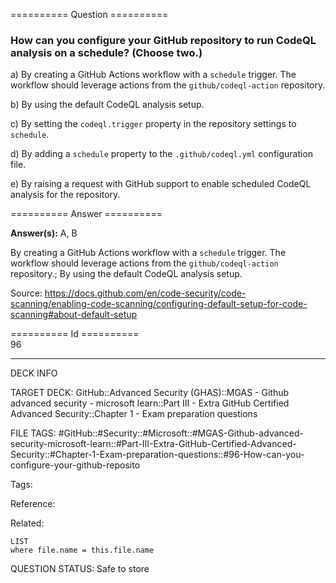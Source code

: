 ========== Question ==========  

### How can you configure your GitHub repository to run CodeQL analysis on a schedule? (Choose two.)

a) By creating a GitHub Actions workflow with a `schedule` trigger. The workflow should leverage actions from the `github/codeql-action` repository.

b) By using the default CodeQL analysis setup.

c) By setting the `codeql.trigger` property in the repository settings to `schedule`.

d) By adding a `schedule` property to the `.github/codeql.yml` configuration file.

e) By raising a request with GitHub support to enable scheduled CodeQL analysis for the repository.  

========== Answer ==========  

**Answer(s):** A, B

By creating a GitHub Actions workflow with a `schedule` trigger. The workflow should leverage actions from the `github/codeql-action` repository.; By using the default CodeQL analysis setup.

Source: https://docs.github.com/en/code-security/code-scanning/enabling-code-scanning/configuring-default-setup-for-code-scanning#about-default-setup

========== Id ==========  
96

---

DECK INFO

TARGET DECK: GitHub::Advanced Security (GHAS)::MGAS - Github advanced security - microsoft learn::Part III - Extra GitHub Certified Advanced Security::Chapter 1 - Exam preparation questions

FILE TAGS: #GitHub::#Security::#Microsoft::#MGAS-Github-advanced-security-microsoft-learn::#Part-III-Extra-GitHub-Certified-Advanced-Security::#Chapter-1-Exam-preparation-questions::#96-How-can-you-configure-your-github-reposito

Tags:

Reference:

Related:

```dataview
LIST
where file.name = this.file.name
```

QUESTION STATUS: Safe to store
